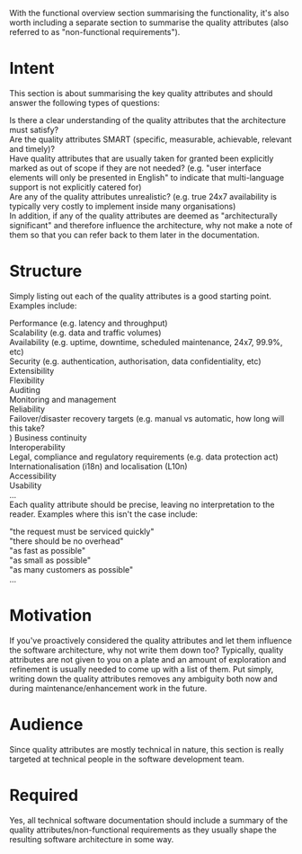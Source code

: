 With the functional overview section summarising the functionality, it's also worth including a separate section to summarise the quality attributes (also referred to as "non-functional requirements").

# Intent
This section is about summarising the key quality attributes and should answer the following types of questions:

Is there a clear understanding of the quality attributes that the architecture must satisfy?<br>
Are the quality attributes SMART (specific, measurable, achievable, relevant and timely)?<br>
Have quality attributes that are usually taken for granted been explicitly marked as out of scope if they are not needed? (e.g. "user interface elements will only be presented in English" to indicate that multi-language support is not explicitly catered for)<br>
Are any of the quality attributes unrealistic? (e.g. true 24x7 availability is typically very costly to implement inside many organisations)<br>
In addition, if any of the quality attributes are deemed as "architecturally significant" and therefore influence the architecture, why not make a note of them so that you can refer back to them later in the documentation.

# Structure
Simply listing out each of the quality attributes is a good starting point. Examples include:

Performance (e.g. latency and throughput)<br>
Scalability (e.g. data and traffic volumes)<br>
Availability (e.g. uptime, downtime, scheduled maintenance, 24x7, 99.9%, etc)<br>
Security (e.g. authentication, authorisation, data confidentiality, etc)<br>
Extensibility<br>
Flexibility<br>
Auditing<br>
Monitoring and management<br>
Reliability<br>
Failover/disaster recovery targets (e.g. manual vs automatic, how long will this take?<br>)
Business continuity<br>
Interoperability<br>
Legal, compliance and regulatory requirements (e.g. data protection act)<br>
Internationalisation (i18n) and localisation (L10n)<br>
Accessibility<br>
Usability<br>
...<br>
Each quality attribute should be precise, leaving no interpretation to the reader. Examples where this isn't the case include:

"the request must be serviced quickly"<br>
"there should be no overhead"<br>
"as fast as possible"<br>
"as small as possible"<br>
"as many customers as possible"<br>
...
# Motivation
If you've proactively considered the quality attributes and let them influence the software architecture, why not write them down too? Typically, quality attributes are not given to you on a plate and an amount of exploration and refinement is usually needed to come up with a list of them. Put simply, writing down the quality attributes removes any ambiguity both now and during maintenance/enhancement work in the future.

# Audience
Since quality attributes are mostly technical in nature, this section is really targeted at technical people in the software development team.

# Required
Yes, all technical software documentation should include a summary of the quality attributes/non-functional requirements as they usually shape the resulting software architecture in some way.